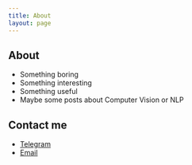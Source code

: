 ```yaml
---
title: About
layout: page
---
```



## About

- Something boring
- Something interesting
- Something useful
- Maybe some posts about Computer Vision or NLP

## Contact me

- [Telegram](https://t.me/rumialunnar)
- [Email](mailto:rumialunnar@gmail.com)

